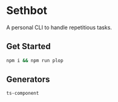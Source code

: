# Sethbot

A personal CLI to handle repetitious tasks.

## Get Started

```bash
npm i && npm run plop
```

## Generators

`ts-component`
